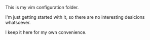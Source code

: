This is my vim configuration folder.

I'm just getting started with it, so there are no interesting desicions whatsoever.

I keep it here for my own convenience.
